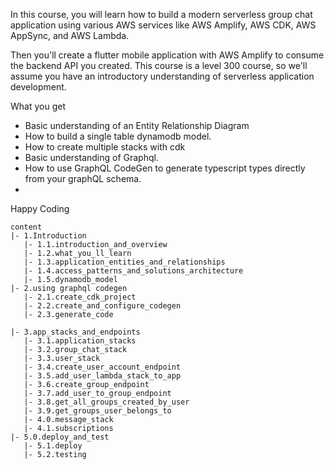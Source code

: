 

In this course, you will learn how to build a modern serverless group chat application using various AWS services like AWS Amplify, AWS CDK, AWS AppSync, and AWS Lambda.

Then you'll create a flutter mobile application with AWS Amplify to consume the backend API you created.
This course is a level 300 course, so we'll assume you have an introductory understanding of serverless application development.

What you get
- Basic understanding of an Entity Relationship Diagram
- How to build a single table dynamodb model.
- How to create multiple stacks with cdk
- Basic understanding of Graphql.
- How to use GraphQL CodeGen to generate typescript types directly from your graphQL schema.
- 
Happy Coding 



```
content
|- 1.Introduction
   |- 1.1.introduction_and_overview
   |- 1.2.what_you_ll_learn
   |- 1.3.application_entities_and_relationships
   |- 1.4.access_patterns_and_solutions_architecture
   |- 1.5.dynamodb_model
|- 2.using graphql codegen
   |- 2.1.create_cdk_project
   |- 2.2.create_and_configure_codegen
   |- 2.3.generate_code

|- 3.app_stacks_and_endpoints
   |- 3.1.application_stacks
   |- 3.2.group_chat_stack
   |- 3.3.user_stack
   |- 3.4.create_user_account_endpoint
   |- 3.5.add_user_lambda_stack_to_app
   |- 3.6.create_group_endpoint
   |- 3.7.add_user_to_group_endpoint
   |- 3.8.get_all_groups_created_by_user
   |- 3.9.get_groups_user_belongs_to
   |- 4.0.message_stack
   |- 4.1.subscriptions
|- 5.0.deploy_and_test
   |- 5.1.deploy
   |- 5.2.testing
```